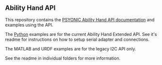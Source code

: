 ## Ability Hand API

This repository contains the [PSYONIC Ability Hand API documentation](https://github.com/psyonicinc/ability-hand-api/blob/dev/position-plot/Documentation/ABILITY-HAND-ICD.pdf) and examples using the API. 

The [Python](https://github.com/psyonicinc/ability-hand-api/tree/master/python) examples are for the current Ability Hand Extended API. See it's readme for instructions on how to setup serial adapter and connections.

The MATLAB and URDF examples are for the legacy I2C API only. 

See the readme in individual folders for more information. 
